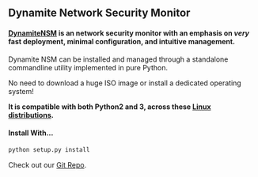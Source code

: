 ## Dynamite Network Security Monitor

#### [DynamiteNSM](http://dynamite.ai) is an network security monitor with an emphasis on *very* fast deployment, minimal configuration, and intuitive management.

Dynamite NSM can be installed and managed through a standalone commandline utility implemented in pure Python.

No need to download a huge ISO image or install a dedicated operating system! 

**It is compatible with both Python2 and 3, across these [Linux distributions](https://github.com/DynamiteAI/dynamite-nsm/wiki/Supported-Operating-Systems).**

#### Install With...

```bash
python setup.py install
```


Check out our [Git Repo](https://github.com/DynamiteAI/dynamite-nsm).
